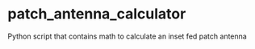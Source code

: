 # patch_antenna_calculator
Python script that contains math to calculate an inset fed patch antenna
